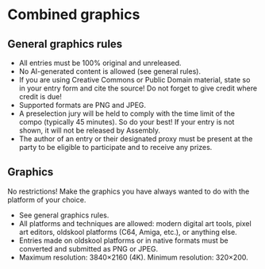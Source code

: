 # Combined graphics

## General graphics rules

- All entries must be 100% original and unreleased.
- No AI-generated content is allowed (see general rules).
- If you are using Creative Commons or Public Domain material, state so in your entry form and cite the source! Do not forget to give credit where credit is due!
- Supported formats are PNG and JPEG.
- A preselection jury will be held to comply with the time limit of the compo (typically 45 minutes). So do your best! If your entry is not shown, it will not be released by Assembly.
- The author of an entry or their designated proxy must be present at the party to be eligible to participate and to receive any prizes.

## Graphics

No restrictions! Make the graphics you have always wanted to do with the platform of your choice.

- See general graphics rules.
- All platforms and techniques are allowed: modern digital art tools, pixel art editors, oldskool platforms (C64, Amiga, etc.), or anything else.
- Entries made on oldskool platforms or in native formats must be converted and submitted as PNG or JPEG.
- Maximum resolution: 3840×2160 (4K). Minimum resolution: 320×200.
